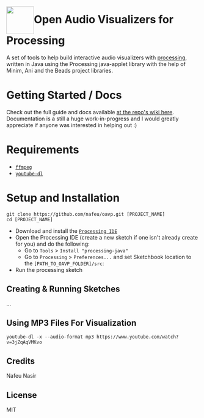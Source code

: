 <h1><img src="http://phrakture.com/images/github/oavp-icon-updated.png" width="72" height="72" valign="middle"/>Open Audio Visualizers for Processing</h1>

A set of tools to help build interactive audio visualizers with [processing](https://processing.org), written in Java using the Processing java-applet library with the help of Minim, Ani and the Beads project libraries.

# Getting Started / Docs

Check out the full guide and docs available [at the repo's wiki here](https://github.com/nafeu/oavp/wiki). Documentation is a still a huge work-in-progress and I would greatly appreciate if anyone was interested in helping out :)

# Requirements

- [`ffmpeg`](https://evermeet.cx/ffmpeg/)
- [`youtube-dl`](https://evermeet.cx/ffmpeg/)

# Setup and Installation

```
git clone https://github.com/nafeu/oavp.git [PROJECT_NAME]
cd [PROJECT_NAME]
```

- Download and install the [`Processing IDE`](https://processing.org/download/)
- Open the Processing IDE (create a new sketch if one isn't already create for you) and do the following:
  - Go to `Tools` > `Install "processing-java"`
  - Go to `Processing` > `Preferences...` and set Sketchbook location to the `[PATH_TO_OAVP_FOLDER]/src`:
- Run the processing sketch

## Creating & Running Sketches

...

## Using MP3 Files For Visualization

```
youtube-dl -x --audio-format mp3 https://www.youtube.com/watch?v=3jZqAqVMKvo
```

## Credits

Nafeu Nasir

## License

MIT
